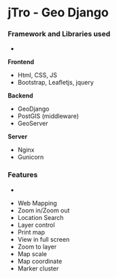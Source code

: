 # jTro - Geo Django

### Framework and Libraries used
-

**Frontend**
* Html, CSS, JS
* Bootstrap, Leafletjs, jquery

**Backend**
* GeoDjango
* PostGIS (middleware)
* GeoServer

**Server**
* Nginx
* Gunicorn


### Features
-
* Web Mapping
* Zoom in/Zoom out
* Location Search
* Layer control
* Print map
* View in full screen
* Zoom to layer
* Map scale
* Map coordinate
* Marker cluster
